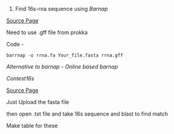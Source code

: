 1. Find 16s-rna sequence using *Barnap* 

[Source Page](https://github.com/tseemann/barrnap)

Need to use .gff file from prokka

Code  - 

`barrnap -o rrna.fa Your_file.fasta rrna.gff`

*Alternative to barnap - Online based barnap*

*Contest16s*

[Source Page](https://www.ezbiocloud.net/tools/contest16s)

Just Upload the fasta file 

then open .txt file and take 16s sequence and blast to find match

Make table for these